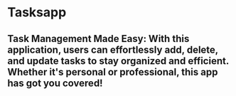# Tasksapp

## Task Management Made Easy: With this application, users can effortlessly add, delete, and update tasks to stay organized and efficient. Whether it's personal or professional, this app has got you covered!

